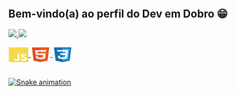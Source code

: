 ## Bem-vindo(a) ao perfil do Dev em Dobro 😁

 <div>
   <a href="https://github.com/EduardoLima2004">
   <img height="180em" src="https://github-readme-stats.vercel.app/api?username=EduardoLima2004&show_icons=true&theme=tokyonight&include_all_commits=true&count_private=true"/>
   
   <img height="180em" src="https://github-readme-stats.vercel.app/api/top-langs/?username=EduardoLima2004&layout=compact&langs_count=6&theme=tokyonight"/>

</div>
<div style="display: inline_block"><br>
  <img align="center" alt="Js" height="30" width="40" src="https://raw.githubusercontent.com/devicons/devicon/master/icons/javascript/javascript-plain.svg">
  <img align="center" alt="HTML" height="30" width="40" src="https://raw.githubusercontent.com/devicons/devicon/master/icons/html5/html5-original.svg">
  <img align="center" alt="CSS" height="30" width="40" src="https://raw.githubusercontent.com/devicons/devicon/master/icons/css3/css3-original.svg">
</div>
 
 <br> 
 
  ![Snake animation](https://github.com/devemdobro/devemdobro/blob/output/github-contribution-grid-snake.svg)

</div>
